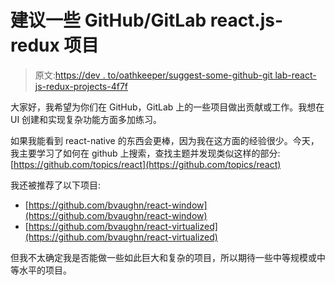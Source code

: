# 建议一些 GitHub/GitLab react.js-redux 项目

> 原文:[https://dev . to/oathkeeper/suggest-some-github-git lab-react-js-redux-projects-4f7f](https://dev.to/oathkeeper/suggest-some-github-gitlab-react-js-redux-projects-4f7f)

大家好，我希望为你们在 GitHub，GitLab 上的一些项目做出贡献或工作。我想在 UI 创建和实现复杂功能方面多加练习。

如果我能看到 react-native 的东西会更棒，因为我在这方面的经验很少。今天，我主要学习了如何在 github 上搜索，查找主题并发现类似这样的部分:[https://github.com/topics/react](https://github.com/topics/react)

我还被推荐了以下项目:

*   [https://github.com/bvaughn/react-window](https://github.com/bvaughn/react-window)
*   [https://github.com/bvaughn/react-virtualized](https://github.com/bvaughn/react-virtualized)

但我不太确定我是否能做一些如此巨大和复杂的项目，所以期待一些中等规模或中等水平的项目。